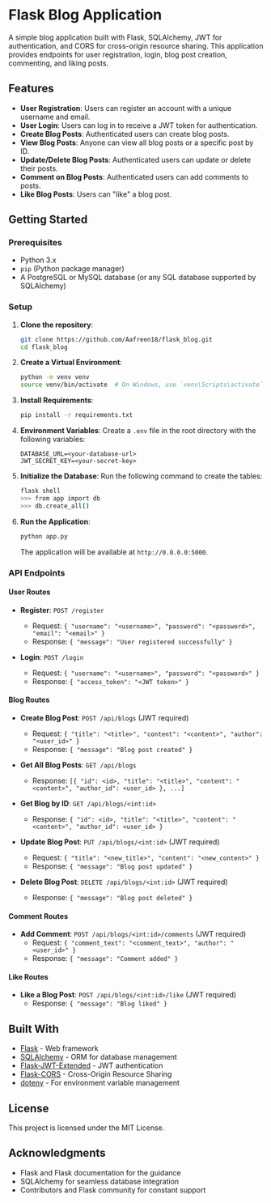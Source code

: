 # Flask Blog Application

A simple blog application built with Flask, SQLAlchemy, JWT for authentication, and CORS for cross-origin resource sharing. This application provides endpoints for user registration, login, blog post creation, commenting, and liking posts.

## Features

- **User Registration**: Users can register an account with a unique username and email.
- **User Login**: Users can log in to receive a JWT token for authentication.
- **Create Blog Posts**: Authenticated users can create blog posts.
- **View Blog Posts**: Anyone can view all blog posts or a specific post by ID.
- **Update/Delete Blog Posts**: Authenticated users can update or delete their posts.
- **Comment on Blog Posts**: Authenticated users can add comments to posts.
- **Like Blog Posts**: Users can "like" a blog post.

## Getting Started

### Prerequisites

- Python 3.x
- `pip` (Python package manager)
- A PostgreSQL or MySQL database (or any SQL database supported by SQLAlchemy)

### Setup

1. **Clone the repository**:
   ```bash
   git clone https://github.com/Aafreen18/flask_blog.git
   cd flask_blog
   ```

2. **Create a Virtual Environment**:
   ```bash
   python -m venv venv
   source venv/bin/activate  # On Windows, use `venv\Scripts\activate`
   ```

3. **Install Requirements**:
   ```bash
   pip install -r requirements.txt
   ```

4. **Environment Variables**:
   Create a `.env` file in the root directory with the following variables:
   ```
   DATABASE_URL=<your-database-url>
   JWT_SECRET_KEY=<your-secret-key>
   ```

5. **Initialize the Database**:
   Run the following command to create the tables:
   ```bash
   flask shell
   >>> from app import db
   >>> db.create_all()
   ```

6. **Run the Application**:
   ```bash
   python app.py
   ```

   The application will be available at `http://0.0.0.0:5000`.

### API Endpoints

#### User Routes

- **Register**: `POST /register`
  - Request: `{ "username": "<username>", "password": "<password>", "email": "<email>" }`
  - Response: `{ "message": "User registered successfully" }`

- **Login**: `POST /login`
  - Request: `{ "username": "<username>", "password": "<password>" }`
  - Response: `{ "access_token": "<JWT token>" }`

#### Blog Routes

- **Create Blog Post**: `POST /api/blogs` (JWT required)
  - Request: `{ "title": "<title>", "content": "<content>", "author": "<user_id>" }`
  - Response: `{ "message": "Blog post created" }`

- **Get All Blog Posts**: `GET /api/blogs`
  - Response: `[{ "id": <id>, "title": "<title>", "content": "<content>", "author_id": <user_id> }, ...]`

- **Get Blog by ID**: `GET /api/blogs/<int:id>`
  - Response: `{ "id": <id>, "title": "<title>", "content": "<content>", "author_id": <user_id> }`

- **Update Blog Post**: `PUT /api/blogs/<int:id>` (JWT required)
  - Request: `{ "title": "<new_title>", "content": "<new_content>" }`
  - Response: `{ "message": "Blog post updated" }`

- **Delete Blog Post**: `DELETE /api/blogs/<int:id>` (JWT required)
  - Response: `{ "message": "Blog post deleted" }`

#### Comment Routes

- **Add Comment**: `POST /api/blogs/<int:id>/comments` (JWT required)
  - Request: `{ "comment_text": "<comment_text>", "author": "<user_id>" }`
  - Response: `{ "message": "Comment added" }`

#### Like Routes

- **Like a Blog Post**: `POST /api/blogs/<int:id>/like` (JWT required)
  - Response: `{ "message": "Blog liked" }`

## Built With

- [Flask](https://flask.palletsprojects.com/) - Web framework
- [SQLAlchemy](https://www.sqlalchemy.org/) - ORM for database management
- [Flask-JWT-Extended](https://flask-jwt-extended.readthedocs.io/) - JWT authentication
- [Flask-CORS](https://flask-cors.readthedocs.io/) - Cross-Origin Resource Sharing
- [dotenv](https://pypi.org/project/python-dotenv/) - For environment variable management

## License

This project is licensed under the MIT License.

## Acknowledgments

- Flask and Flask documentation for the guidance
- SQLAlchemy for seamless database integration
- Contributors and Flask community for constant support

